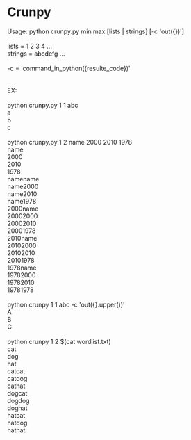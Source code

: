 # Crunpy

Usage: python crunpy.py min max [lists | strings] [-c 'out({})']
<br>
<br>lists    =  1 2 3 4 ...
<br>strings  =  abcdefg ...
<br>
<br>  -c     =  'command_in_python({resulte_code})'
<br>
<br>
<br>EX:
<br>
<br>python crunpy.py 1 1 abc
<br>a
<br>b
<br>c
<br>
<br>python crunpy.py 1 2 name 2000 2010 1978
<br>name
<br>2000
<br>2010
<br>1978
<br>namename
<br>name2000
<br>name2010
<br>name1978
<br>2000name
<br>20002000
<br>20002010
<br>20001978
<br>2010name
<br>20102000
<br>20102010
<br>20101978
<br>1978name
<br>19782000
<br>19782010
<br>19781978
<br>
<br>python crunpy 1 1 abc -c 'out({}.upper())'
<br>A
<br>B
<br>C
<br>
<br>python crunpy 1 2 $(cat wordlist.txt)
<br>cat
<br>dog
<br>hat
<br>catcat
<br>catdog
<br>cathat
<br>dogcat
<br>dogdog
<br>doghat
<br>hatcat
<br>hatdog
<br>hathat
